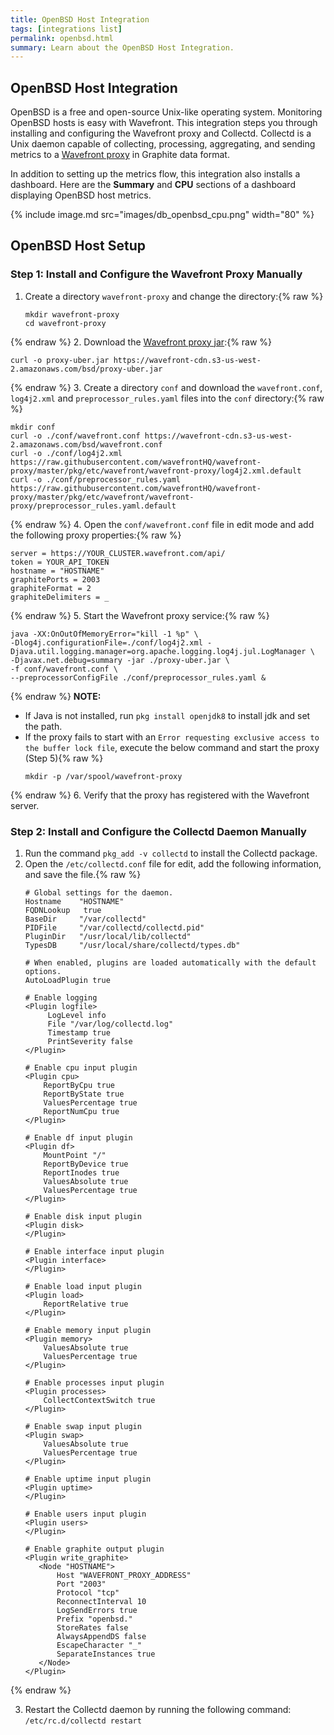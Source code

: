 ```yaml
---
title: OpenBSD Host Integration
tags: [integrations list]
permalink: openbsd.html
summary: Learn about the OpenBSD Host Integration.
---
```

## OpenBSD Host Integration

OpenBSD is a free and open-source Unix-like operating system. Monitoring OpenBSD hosts is easy with Wavefront. This integration steps you through installing and configuring the Wavefront proxy and Collectd. Collectd is a Unix daemon capable of collecting, processing, aggregating, and sending metrics to a [Wavefront proxy](https://docs.wavefront.com/proxies.html) in Graphite data format.

In addition to setting up the metrics flow, this integration also installs a dashboard. Here are the **Summary** and **CPU** sections of a dashboard displaying OpenBSD host metrics.

{% include image.md src="images/db_openbsd_cpu.png" width="80" %}

## OpenBSD Host Setup



### Step 1: Install and Configure the Wavefront Proxy Manually

1. Create a directory `wavefront-proxy` and change the directory:{% raw %}
   ```
   mkdir wavefront-proxy
   cd wavefront-proxy
   ```
{% endraw %}
2. Download the [Wavefront proxy jar](https://wavefront-cdn.s3-us-west-2.amazonaws.com/bsd/proxy-uber.jar):{% raw %}
   ```
   curl -o proxy-uber.jar https://wavefront-cdn.s3-us-west-2.amazonaws.com/bsd/proxy-uber.jar
   ```
{% endraw %}
3. Create a directory `conf` and download the `wavefront.conf`, `log4j2.xml` and `preprocessor_rules.yaml` files into the `conf` directory:{% raw %}
   ```
   mkdir conf
   curl -o ./conf/wavefront.conf https://wavefront-cdn.s3-us-west-2.amazonaws.com/bsd/wavefront.conf
   curl -o ./conf/log4j2.xml https://raw.githubusercontent.com/wavefrontHQ/wavefront-proxy/master/pkg/etc/wavefront/wavefront-proxy/log4j2.xml.default
   curl -o ./conf/preprocessor_rules.yaml https://raw.githubusercontent.com/wavefrontHQ/wavefront-proxy/master/pkg/etc/wavefront/wavefront-proxy/preprocessor_rules.yaml.default
   ```
{% endraw %}
4. 
Open the `conf/wavefront.conf` file in edit mode and add the following proxy properties:{% raw %}
   ```
   server = https://YOUR_CLUSTER.wavefront.com/api/
   token = YOUR_API_TOKEN
   hostname = "HOSTNAME"
   graphitePorts = 2003
   graphiteFormat = 2
   graphiteDelimiters = _
   ```
{% endraw %}
5. Start the Wavefront proxy service:{% raw %}
   ```
   java -XX:OnOutOfMemoryError="kill -1 %p" \
   -Dlog4j.configurationFile=./conf/log4j2.xml -Djava.util.logging.manager=org.apache.logging.log4j.jul.LogManager \
   -Djavax.net.debug=summary -jar ./proxy-uber.jar \
   -f conf/wavefront.conf \
   --preprocessorConfigFile ./conf/preprocessor_rules.yaml &
   ```
{% endraw %}
   **NOTE:**
   * If Java is not installed, run `pkg install openjdk8` to install jdk and set the path.
   * If the proxy fails to start with an `Error requesting exclusive access to the buffer lock file`, execute the below command and start the proxy (Step 5){% raw %}
      ```
      mkdir -p /var/spool/wavefront-proxy
      ```
{% endraw %}
6. Verify that the proxy has registered with the Wavefront server.

### Step 2: Install and Configure the Collectd Daemon Manually

1. Run the command `pkg_add -v collectd` to install the Collectd package.
2. Open the `/etc/collectd.conf` file for edit, add the following information, and save the file.{% raw %}
   ```
   # Global settings for the daemon.
   Hostname    "HOSTNAME"
   FQDNLookup   true
   BaseDir     "/var/collectd"
   PIDFile     "/var/collectd/collectd.pid"
   PluginDir   "/usr/local/lib/collectd"
   TypesDB     "/usr/local/share/collectd/types.db"

   # When enabled, plugins are loaded automatically with the default options.
   AutoLoadPlugin true

   # Enable logging
   <Plugin logfile>
        LogLevel info
        File "/var/log/collectd.log"
        Timestamp true
        PrintSeverity false
   </Plugin>

   # Enable cpu input plugin
   <Plugin cpu>
       ReportByCpu true
       ReportByState true
       ValuesPercentage true
       ReportNumCpu true
   </Plugin>

   # Enable df input plugin
   <Plugin df>
       MountPoint "/"
       ReportByDevice true
       ReportInodes true
       ValuesAbsolute true
       ValuesPercentage true
   </Plugin>

   # Enable disk input plugin
   <Plugin disk>
   </Plugin>

   # Enable interface input plugin
   <Plugin interface>
   </Plugin>

   # Enable load input plugin
   <Plugin load>
       ReportRelative true
   </Plugin>

   # Enable memory input plugin
   <Plugin memory>
       ValuesAbsolute true
       ValuesPercentage true
   </Plugin>

   # Enable processes input plugin
   <Plugin processes>
       CollectContextSwitch true
   </Plugin>

   # Enable swap input plugin
   <Plugin swap>
       ValuesAbsolute true
       ValuesPercentage true
   </Plugin>

   # Enable uptime input plugin
   <Plugin uptime>
   </Plugin>

   # Enable users input plugin
   <Plugin users>
   </Plugin>

   # Enable graphite output plugin
   <Plugin write_graphite>
      <Node "HOSTNAME">
          Host "WAVEFRONT_PROXY_ADDRESS"
          Port "2003"
          Protocol "tcp"
          ReconnectInterval 10
          LogSendErrors true
          Prefix "openbsd."
          StoreRates false
          AlwaysAppendDS false
          EscapeCharacter "_"
          SeparateInstances true
      </Node>
   </Plugin>
   ```
{% endraw %}

3. Restart the Collectd daemon by running the following command:
   `/etc/rc.d/collectd restart`



